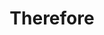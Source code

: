 ---
title: "Therefore"
excerpt: "Deterministic GPU neutron transport using one cell inversions"
header:
    teaser: assets/images/therefore.png


categories:
  - my work
tags:
  - gpu
  - neutron transport
---